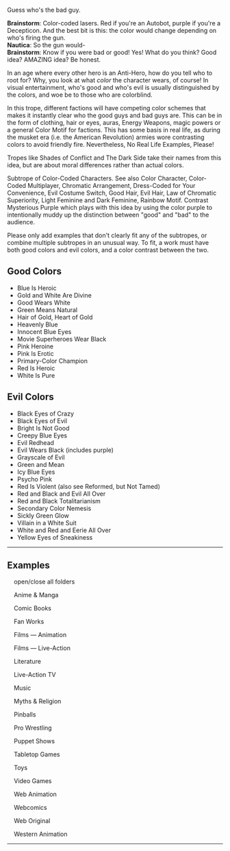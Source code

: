 Guess who's the bad guy.

**Brainstorm**: Color-coded lasers. Red if you're an Autobot, purple if you're a Decepticon. And the best bit is this: the color would change depending on who's firing the gun.  
**Nautica**: So the gun would-  
**Brainstorm**: Know if you were bad or good! Yes! What do you think? Good idea? AMAZING idea? Be honest.

In an age where every other hero is an Anti-Hero, how do you tell who to root for? Why, you look at what _color_ the character wears, of course! In visual entertainment, who's good and who's evil is usually distinguished by the colors, and woe be to those who are colorblind.

In this trope, different factions will have competing color schemes that makes it instantly clear who the good guys and bad guys are. This can be in the form of clothing, hair or eyes, auras, Energy Weapons, magic powers or a general Color Motif for factions. This has some basis in real life, as during the musket era (i.e. the American Revolution) armies wore contrasting colors to avoid friendly fire. Nevertheless, No Real Life Examples, Please!

Tropes like Shades of Conflict and The Dark Side take their names from this idea, but are about moral differences rather than actual colors.

Subtrope of Color-Coded Characters. See also Color Character, Color-Coded Multiplayer, Chromatic Arrangement, Dress-Coded for Your Convenience, Evil Costume Switch, Good Hair, Evil Hair, Law of Chromatic Superiority, Light Feminine and Dark Feminine, Rainbow Motif. Contrast Mysterious Purple which plays with this idea by using the color purple to intentionally muddy up the distinction between "good" and "bad" to the audience.

Please only add examples that don't clearly fit any of the subtropes, or combine multiple subtropes in an unusual way. To fit, a work must have both good colors and evil colors, and a color contrast between the two.

## Good Colors

-   Blue Is Heroic
-   Gold and White Are Divine
-   Good Wears White
-   Green Means Natural
-   Hair of Gold, Heart of Gold
-   Heavenly Blue
-   Innocent Blue Eyes
-   Movie Superheroes Wear Black
-   Pink Heroine
-   Pink Is Erotic
-   Primary-Color Champion
-   Red Is Heroic
-   White Is Pure

## Evil Colors

-   Black Eyes of Crazy
-   Black Eyes of Evil
-   Bright Is Not Good
-   Creepy Blue Eyes
-   Evil Redhead
-   Evil Wears Black (includes purple)
-   Grayscale of Evil
-   Green and Mean
-   Icy Blue Eyes
-   Psycho Pink
-   Red Is Violent (also see Reformed, but Not Tamed)
-   Red and Black and Evil All Over
-   Red and Black Totalitarianism
-   Secondary Color Nemesis
-   Sickly Green Glow
-   Villain in a White Suit
-   White and Red and Eerie All Over
-   Yellow Eyes of Sneakiness

___

## Examples

    open/close all folders 

    Anime & Manga 

    Comic Books 

    Fan Works 

    Films — Animation 

    Films — Live-Action 

    Literature 

    Live-Action TV 

    Music 

    Myths & Religion 

    Pinballs 

    Pro Wrestling 

    Puppet Shows 

    Tabletop Games 

    Toys 

    Video Games 

    Web Animation 

    Webcomics 

    Web Original 

    Western Animation 

___